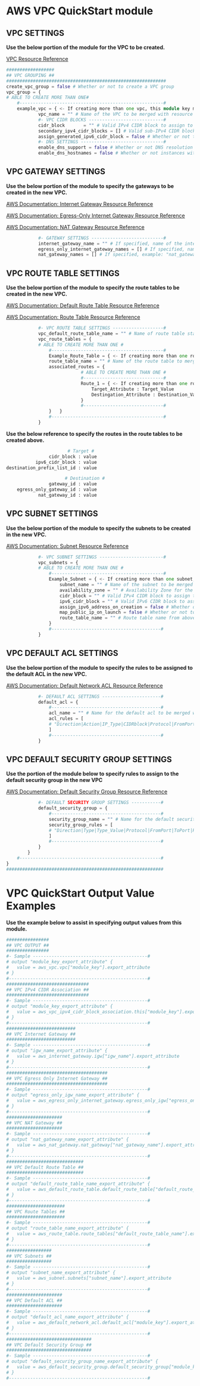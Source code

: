 # AWS VPC QuickStart module

## VPC SETTINGS 

**Use the below portion of the module for the VPC to be created.**

[VPC Resource Reference](https://registry.terraform.io/providers/hashicorp/aws/latest/docs/resources/vpc)

```Terraform
##################
## VPC GROUPING ##
############################################################
create_vpc_group = false # Whether or not to create a VPC group
vpc_group = {
# ABLE TO CREATE MORE THAN ONE#
    #------------------------------------------------------#
    example_vpc = { <- If creating more than one vpc, this module key must be unique
            vpc_name = "" # Name of the VPC to be merged with resource tags
            #- VPC CIDR BLOCKS ----------------------------#
            cidr_block       = "" # Valid IPv4 CIDR block to assign to the VPC
            secondary_ipv4_cidr_blocks = [] # Valid sub-IPv4 CIDR blocks to associate with the VPC 
            assign_generated_ipv6_cidr_block = false # Whether or not to assign an IPv6 CIDR block
            #- DNS SETTINGS -------------------------------#
            enable_dns_support = false # Whether or not DNS resolution is performed with the Amazon provided DNS
            enable_dns_hostnames = false # Whether or not instances with public IP addresses are assigned a DNS hostname
```

## VPC GATEWAY SETTINGS

**Use the below portion of the module to specify the gateways to be created in the new VPC.**

[AWS Documentation: Internet Gateway Resource Reference](https://docs.aws.amazon.com/vpc/latest/userguide/VPC_Internet_Gateway.html)   

[AWS Documentation: Egress-Only Internet Gateway Resource Reference](https://docs.aws.amazon.com/vpc/latest/userguide/egress-only-internet-gateway.html)    

[AWS Documentation: NAT Gateway Resource Reference](https://docs.aws.amazon.com/vpc/latest/userguide/vpc-nat-gateway.html)

```Terraform
            #- GATEWAY SETTINGS ---------------------------#
            internet_gateway_name = "" # If specified, name of the internet gateway to be created. Name is merged with tags
            egress_only_internet_gateway_names = [] # If specified, name of the internet gateway to be created. Name is merged with tags
            nat_gateway_names = [] # If specified, example: "nat_gateway_name:associated_subnet_name". Name is merged with tags
```

## VPC ROUTE TABLE SETTINGS

**Use the below portion of the module to specify the route tables to be created in the new VPC.**

[AWS Documentation: Default Route Table Resource Reference](https://docs.aws.amazon.com/vpc/latest/userguide/VPC_Route_Tables.html)    

[AWS Documentation: Route Table Resource Reference](https://docs.aws.amazon.com/vpc/latest/userguide/VPC_Route_Tables.html)   

```Terraform
            #- VPC ROUTE TABLE SETTINGS -------------------#
            vpc_default_route_table_name = "" # Name of route table stated below to be the desginated main route table
            vpc_route_tables = {
            # ABLE TO CREATE MORE THAN ONE #
                #------------------------------------------#
                Example_Route_Table = { <- If creating more than one route table, this module key must be unique
                route_table_name = "" # Name of the route table to merged with tags
                associated_routes = {
                            # ABLE TO CREATE MORE THAN ONE #
                            #------------------------------#
                            Route_1 = { <- If creating more than one route, this module key must be unique
                                Target_Attribute : Target_Value  
                                Destingation_Attribute : Destination_Value  
                            }
                            #------------------------------#
                }   }
                #------------------------------------------#
            }
```
**Use the below reference to specify the routes in the route tables to be created above.**    

```Terraform
                       # Target #   
                cidr_block : value
           ipv6_cidr_block : value
destination_prefix_list_id : value

                      # Destination #
                gateway_id : value
    egress_only_gateway_id : value
            nat_gateway_id : value
```

## VPC SUBNET SETTINGS  

**Use the below portion of the module to specify the subnets to be created in the new VPC.**

[AWS Documentation: Subnet Resource Reference](https://docs.aws.amazon.com/vpc/latest/userguide/configure-subnets.html)

```Terraform
            #- VPC SUBNET SETTINGS ------------------------#
            vpc_subnets = {
            # ABLE TO CREATE MORE THAN ONE #
                #------------------------------------------#
                Example_Subnet = { <- If creating more than one subnet, this module key must be unique
                    subnet_name = "" # Name of the subnet to be merged with tags
                    availability_zone = "" # Availability Zone for the subnet to take place in
                    cidr_block = "" # Valid IPv4 CIDR block to assign to the subnet
                    ipv6_cidr_block = "" # Valid IPv6 CIDR block to assign to the subnet
                    assign_ipv6_address_on_creation = false # Whether or not to auto-assign IPv6 addresses to instances created in subnet
                    map_public_ip_on_launch = false # Whether or not to auto-assign public ipv4 addresses to instances created in subnet
                    route_table_name = "" # Route table name from above for this subnet to associated to
                }
                #-----------------------------------------#
            }
```

## VPC DEFAULT ACL SETTINGS   

**Use the below portion of the module to specify the rules to be assigned to the default ACL in the new VPC.**   

[AWS Documentation: Default Network ACL Resource Reference](https://docs.aws.amazon.com/vpc/latest/userguide/vpc-network-acls.html#custom-network-acl)

```Terraform
            #- DEFAULT ACL SETTINGS ----------------------#
            default_acl = {
                #-----------------------------------------#
                acl_name = "" # Name for the default acl to be merged with tags
                acl_rules = [
                # "Direction|Action|IP_Type|CIDRblock|Protocol|FromPort|ToPort|RuleNo"
                ] 
                #-----------------------------------------#
            }
```
## VPC DEFAULT SECURITY GROUP SETTINGS   

**Use the portion of the module below to specify rules to assign to the default security group in the new VPC**     

[AWS Documentation: Default Security Group Resource Reference](https://docs.aws.amazon.com/AWSEC2/latest/UserGuide/default-custom-security-groups.html)

```Terraform
            #- DEFAULT SECURITY GROUP SETTINGS -----------#
            default_security_group = {
                #-----------------------------------------#
                security_group_name = "" # Name for the default security group to be merged with tags
                security_group_rules = [
                # "Direction|Type|Type_Value|Protocol|FromPort|ToPort|RuleName"
                ]
                #-----------------------------------------#
            }
        }
    #-----------------------------------------------------#      
}
###########################################################
```

# VPC QuickStart Output Value Examples

**Use the example below to assist in specifying output values from this module.**    

```Terraform
################
## VPC OUTPUT ##
################
#- Sample -------------------------------------------#
# output "module_key_export_attribute" {
#   value = aws_vpc.vpc["module_key"].export_attribute
# }
#----------------------------------------------------#
###############################
## VPC IPv4 CIDR Association ##
###############################
#- Sample -------------------------------------------#
# output "module_key_export_attribute" {
#   value = aws_vpc_ipv4_cidr_block_association.this["module_key"].export_attribute
# }
#----------------------------------------------------#
##########################
## VPC Internet Gateway ##
##########################
#- Sample -------------------------------------------#
# output "igw_name_export_attribute" {
#   value = aws_internet_gateway.igw["igw_name"].export_attribute
# }
#----------------------------------------------------#
######################################
## VPC Egress Only Internet Gateway ##
######################################
#- Sample -------------------------------------------#
# output "egress_only_igw_name_export_attribute" {
#   value = aws_egress_only_internet_gateway.egress_only_igw["egress_only_igw_name"].export_attribute
# }
#----------------------------------------------------#
#####################
## VPC NAT Gateway ##
#####################
#- Sample -------------------------------------------#
# output "nat_gateway_name_export_attribute" {
#   value = aws_nat_gateway.nat_gateway["nat_gateway_name"].export_attribute
# }
#----------------------------------------------------#
#############################
## VPC Default Route Table ##
#############################
#- Sample -------------------------------------------#
# output "default_route_table_name_export_attribute" {
#   value = aws_default_route_table.default_route_table["default_route_table_name"].export_attribute
# }
#----------------------------------------------------#
######################
## VPC Route Tables ##
######################
#- Sample -------------------------------------------#
# output "route_table_name_export_attribute" {
#   value = aws_route_table.route_tables["default_route_table_name"].export_attribute
# }
#----------------------------------------------------#
#################
## VPC Subnets ##
#################
#- Sample -------------------------------------------#
# output "subnet_name_export_attribute" {
#   value = aws_subnet.subnets["subnet_name"].export_attribute
# }
#----------------------------------------------------#
#####################
## VPC Default ACL ##
#####################
#- Sample -------------------------------------------#
# output "default_acl_name_export_attribute" {
#   value = aws_default_network_acl.default_acl["module_key"].export_attribute
# }
#----------------------------------------------------#
################################
## VPC Default Security Group ##
################################
#- Sample -------------------------------------------#
# output "default_security_group_name_export_attribute" {
#   value = aws_default_security_group.default_security_group["module_key"].export_attribute
# }
#----------------------------------------------------#
```